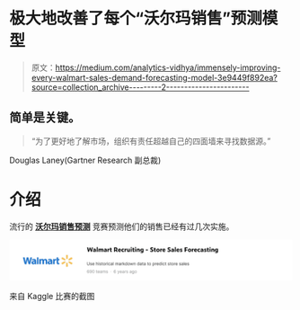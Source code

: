 # 极大地改善了每个“沃尔玛销售”预测模型

> 原文：<https://medium.com/analytics-vidhya/immensely-improving-every-walmart-sales-demand-forecasting-model-3e9449f892ea?source=collection_archive---------2----------------------->

## 简单是关键。

> “为了更好地了解市场，组织有责任超越自己的四面墙来寻找数据源。”

Douglas Laney(Gartner Research 副总裁)

# 介绍

流行的 [**沃尔玛销售预测**](https://www.kaggle.com/c/walmart-recruiting-store-sales-forecasting) 竞赛预测他们的销售已经有过几次实施。

![](img/9610341d87ffd94bd55a4b83d7219e4a.png)

来自 Kaggle 比赛的截图